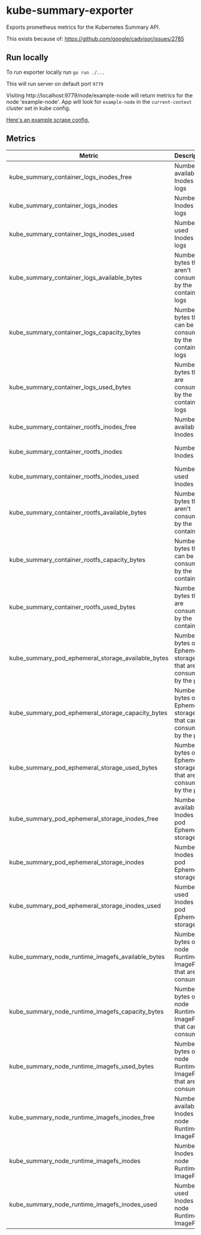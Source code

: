 # kube-summary-exporter

Exports prometheus metrics for the Kubernetes Summary API.

This exists because of: https://github.com/google/cadvisor/issues/2785

## Run locally

To run exporter locally run `go run ./...`

This will run server on default port `9779`

Visiting http://localhost:9779/node/example-node will return metrics for the
node 'example-node'. App will look for `example-node` in the `current-context`
cluster set in kube config.

[Here's an example scrape config.](manifests/scrap-config.yaml)

## Metrics

| Metric                                             | Description                                                          | Labels               |
|----------------------------------------------------|----------------------------------------------------------------------|----------------------|
| kube_summary_container_logs_inodes_free            | Number of available Inodes for logs                                  | pod, namespace, name |
| kube_summary_container_logs_inodes                 | Number of Inodes for logs                                            | pod, namespace, name |
| kube_summary_container_logs_inodes_used            | Number of used Inodes for logs                                       | pod, namespace, name |
| kube_summary_container_logs_available_bytes        | Number of bytes that aren't consumed by the container logs           | pod, namespace, name |
| kube_summary_container_logs_capacity_bytes         | Number of bytes that can be consumed by the container logs           | pod, namespace, name |
| kube_summary_container_logs_used_bytes             | Number of bytes that are consumed by the container logs              | pod, namespace, name |
| kube_summary_container_rootfs_inodes_free          | Number of available Inodes                                           | pod, namespace, name |
| kube_summary_container_rootfs_inodes               | Number of Inodes                                                     | pod, namespace, name |
| kube_summary_container_rootfs_inodes_used          | Number of used Inodes                                                | pod, namespace, name |
| kube_summary_container_rootfs_available_bytes      | Number of bytes that aren't consumed by the container                | pod, namespace, name |
| kube_summary_container_rootfs_capacity_bytes       | Number of bytes that can be consumed by the container                | pod, namespace, name |
| kube_summary_container_rootfs_used_bytes           | Number of bytes that are consumed by the container                   | pod, namespace, name |
| kube_summary_pod_ephemeral_storage_available_bytes | Number of bytes of Ephemeral storage that aren't consumed by the pod | pod, namespace       |
| kube_summary_pod_ephemeral_storage_capacity_bytes  | Number of bytes of Ephemeral storage that can be consumed by the pod | pod, namespace       |
| kube_summary_pod_ephemeral_storage_used_bytes      | Number of bytes of Ephemeral storage that are consumed by the pod    | pod, namespace       |
| kube_summary_pod_ephemeral_storage_inodes_free     | Number of available Inodes for pod Ephemeral storage                 | pod, namespace       |
| kube_summary_pod_ephemeral_storage_inodes          | Number of Inodes for pod Ephemeral storage                           | pod, namespace       |
| kube_summary_pod_ephemeral_storage_inodes_used     | Number of used Inodes for pod Ephemeral storage                      | pod, namespace       |
| kube_summary_node_runtime_imagefs_available_bytes  | Number of bytes of node Runtime ImageFS that aren't consumed         | node                 |
| kube_summary_node_runtime_imagefs_capacity_bytes   | Number of bytes of node Runtime ImageFS that can be consumed         | node                 |
| kube_summary_node_runtime_imagefs_used_bytes       | Number of bytes of node Runtime ImageFS that are consumed            | node                 |
| kube_summary_node_runtime_imagefs_inodes_free      | Number of available Inodes for node Runtime ImageFS                  | node                 |
| kube_summary_node_runtime_imagefs_inodes           | Number of Inodes for node Runtime ImageFS                            | node                 |
| kube_summary_node_runtime_imagefs_inodes_used      | Number of used Inodes for node Runtime ImageFS                       | node                 |
